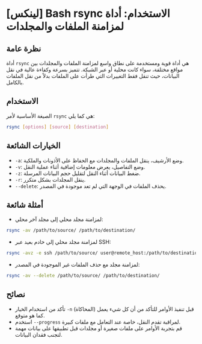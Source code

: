 # [لينكس] Bash rsync الاستخدام: أداة لمزامنة الملفات والمجلدات

## نظرة عامة
أداة `rsync` هي أداة قوية ومستخدمة على نطاق واسع لمزامنة الملفات والمجلدات بين مواقع مختلفة، سواء كانت محلية أو عبر الشبكة. تتميز بسرعة وكفاءة عالية في نقل البيانات، حيث تنقل فقط التغييرات التي طرأت على الملفات بدلاً من نقل الملفات بالكامل.

## الاستخدام
الصيغة الأساسية لأمر `rsync` هي كما يلي:

```bash
rsync [options] [source] [destination]
```

## الخيارات الشائعة
- `-a`: وضع الأرشيف، ينقل الملفات والمجلدات مع الحفاظ على الأذونات والملكية.
- `-v`: وضع التفاصيل، يعرض معلومات إضافية أثناء عملية النقل.
- `-z`: ضغط البيانات أثناء النقل لتقليل حجم البيانات المرسلة.
- `-r`: ينقل المجلدات بشكل متكرر.
- `--delete`: يحذف الملفات في الوجهة التي لم تعد موجودة في المصدر.

## أمثلة شائعة
- لمزامنة مجلد محلي إلى مجلد آخر محلي:

```bash
rsync -av /path/to/source/ /path/to/destination/
```

- لمزامنة مجلد محلي إلى خادم بعيد عبر SSH:

```bash
rsync -avz -e ssh /path/to/source/ user@remote_host:/path/to/destination/
```

- لمزامنة مجلد مع حذف الملفات غير الموجودة في المصدر:

```bash
rsync -av --delete /path/to/source/ /path/to/destination/
```

## نصائح
- تأكد من استخدام الخيار `-n` (المحاكاة) قبل تنفيذ الأوامر للتأكد من أن كل شيء يعمل كما هو متوقع.
- استخدم `--progress` لمراقبة تقدم النقل، خاصة عند التعامل مع ملفات كبيرة.
- قم بتجربة الأوامر على ملفات صغيرة أو مجلدات قبل تطبيقها على بيانات مهمة لتجنب فقدان البيانات.